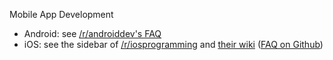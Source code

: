 Mobile App Development
- Android: see [/r/androiddev's FAQ][r-androiddev-faq]
- iOS: see the sidebar of [/r/iosprogramming][r-iosprogramming] and [their wiki][r-iosprogramming-wiki] ([FAQ on Github][r-iosprogramming-faq-github])

[r-androiddev-faq]: https://www.reddit.com/r/androiddev/wiki/index
[r-iosprogramming]: https://www.reddit.com/r/iOSProgramming
[r-iosprogramming-wiki]: https://www.reddit.com/r/iOSProgramming/wiki/index
[r-iosprogramming-faq-github]: https://github.com/riosprogramming/FAQ